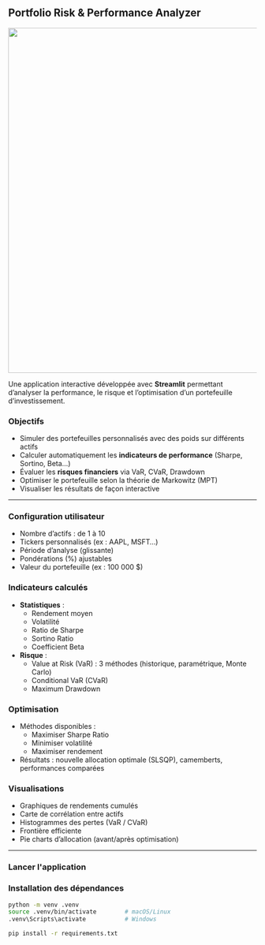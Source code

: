 ## Portfolio Risk & Performance Analyzer


<p align="center">
  <img src="demo.gif" width="700"/>
</p>


Une application interactive développée avec **Streamlit** permettant d’analyser la performance, le risque et l’optimisation d’un portefeuille d’investissement.

### Objectifs

- Simuler des portefeuilles personnalisés avec des poids sur différents actifs
- Calculer automatiquement les **indicateurs de performance** (Sharpe, Sortino, Beta…)
- Évaluer les **risques financiers** via VaR, CVaR, Drawdown
- Optimiser le portefeuille selon la théorie de Markowitz (MPT)
- Visualiser les résultats de façon interactive

---


### Configuration utilisateur
- Nombre d’actifs : de 1 à 10
- Tickers personnalisés (ex : AAPL, MSFT…)
- Période d’analyse (glissante)
- Pondérations (%) ajustables
- Valeur du portefeuille (ex : 100 000 \$)

### Indicateurs calculés
- **Statistiques** :
  - Rendement moyen
  - Volatilité
  - Ratio de Sharpe
  - Sortino Ratio
  - Coefficient Beta
- **Risque** :
  - Value at Risk (VaR) : 3 méthodes (historique, paramétrique, Monte Carlo)
  - Conditional VaR (CVaR)
  - Maximum Drawdown

### Optimisation
- Méthodes disponibles :
  - Maximiser Sharpe Ratio
  - Minimiser volatilité
  - Maximiser rendement
- Résultats : nouvelle allocation optimale (SLSQP), camemberts, performances comparées

### Visualisations 
- Graphiques de rendements cumulés
- Carte de corrélation entre actifs
- Histogrammes des pertes (VaR / CVaR)
- Frontière efficiente
- Pie charts d’allocation (avant/après optimisation)

---

### Lancer l'application

### Installation des dépendances

```bash
python -m venv .venv
source .venv/bin/activate        # macOS/Linux
.venv\Scripts\activate           # Windows

pip install -r requirements.txt
